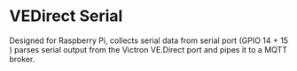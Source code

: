 # VEDirect Serial

Designed for Raspberry Pi, collects serial data from serial port (GPIO 14 + 15 ) parses serial output from the Victron VE.Direct port and pipes it to a MQTT broker.